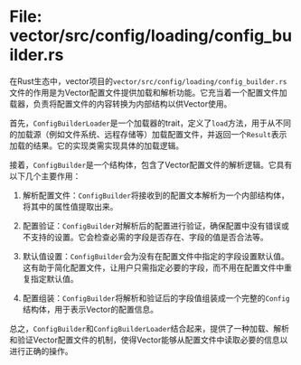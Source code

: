 # File: vector/src/config/loading/config_builder.rs

在Rust生态中，vector项目的`vector/src/config/loading/config_builder.rs`文件的作用是为Vector配置文件提供加载和解析功能。它充当着一个配置文件加载器，负责将配置文件的内容转换为内部结构以供Vector使用。

首先，`ConfigBuilderLoader`是一个加载器的trait，定义了`load`方法，用于从不同的加载源（例如文件系统、远程存储等）加载配置文件，并返回一个`Result`表示加载的结果。它的实现类需实现具体的加载逻辑。

接着，`ConfigBuilder`是一个结构体，包含了Vector配置文件的解析逻辑。它具有以下几个主要作用：

1. 解析配置文件：`ConfigBuilder`将接收到的配置文本解析为一个内部结构体，将其中的属性值提取出来。

2. 配置验证：`ConfigBuilder`对解析后的配置进行验证，确保配置中没有错误或不支持的设置。它会检查必需的字段是否存在、字段的值是否合法等。

3. 默认值设置：`ConfigBuilder`会为没有在配置文件中指定的字段设置默认值。这有助于简化配置文件，让用户只需指定必要的字段，而不用在配置文件中重复指定默认值。

4. 配置组装：`ConfigBuilder`将解析和验证后的字段值组装成一个完整的`Config`结构体，用于表示Vector的配置信息。

总之，`ConfigBuilder`和`ConfigBuilderLoader`结合起来，提供了一种加载、解析和验证Vector配置文件的机制，使得Vector能够从配置文件中读取必要的信息以进行正确的操作。

